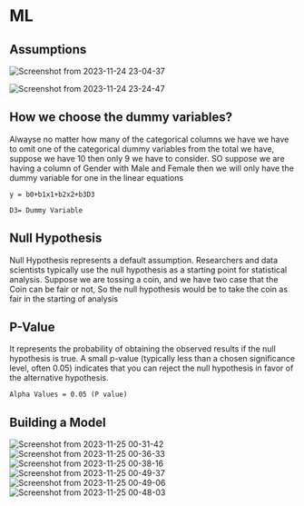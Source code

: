 # ML

## Assumptions
![Screenshot from 2023-11-24 23-04-37](https://github.com/shuklaritvik06/machine-learning-course/assets/72812470/b4e2d354-5b88-46a3-b17e-1161fa519db5)

![Screenshot from 2023-11-24 23-24-47](https://github.com/shuklaritvik06/machine-learning-course/assets/72812470/65d21ed3-f0a4-47f7-8273-c0a3144de2d6)

## How we choose the dummy variables?

Alwayse no matter how many of the categorical columns we have we have to omit one of the categorical dummy variables from the total we have, suppose we have 10 then only 9 we have to consider. SO suppose we are having a column of Gender with Male and Female then we will only have the dummy variable for one in the linear equations

```
y = b0+b1x1+b2x2+b3D3

D3= Dummy Variable
```

## Null Hypothesis

Null Hypothesis represents a default assumption. Researchers and data scientists typically use the null hypothesis as a starting point for statistical analysis. Suppose we are tossing a coin, and we have two case that the Coin can be fair or not, So the null hypothesis would be to take the coin as fair in the starting of analysis

 ## P-Value

It represents the probability of obtaining the observed results if the null hypothesis is true. A small p-value (typically less than a chosen significance level, often 0.05) indicates that you can reject the null hypothesis in favor of the alternative hypothesis.

```
Alpha Values = 0.05 (P value)
```

## Building a Model

![Screenshot from 2023-11-25 00-31-42](https://github.com/shuklaritvik06/machine-learning-course/assets/72812470/69837e27-77e2-4a66-ab42-8cb8f2aaf93c)
![Screenshot from 2023-11-25 00-36-33](https://github.com/shuklaritvik06/machine-learning-course/assets/72812470/32823ecc-2d54-4430-ad23-3622e1ca334c)
![Screenshot from 2023-11-25 00-38-16](https://github.com/shuklaritvik06/machine-learning-course/assets/72812470/b9bd62db-4e91-4a63-9c2a-5185ee3b1657)
![Screenshot from 2023-11-25 00-49-37](https://github.com/shuklaritvik06/machine-learning-course/assets/72812470/1d0fdfba-1090-41bc-b0db-d3304fd94a31)
![Screenshot from 2023-11-25 00-49-06](https://github.com/shuklaritvik06/machine-learning-course/assets/72812470/1ef68a6b-af62-4312-9657-f96c1ddef38a)
![Screenshot from 2023-11-25 00-48-03](https://github.com/shuklaritvik06/machine-learning-course/assets/72812470/56787e7d-e8cf-45fc-914d-72827d7156ca)
